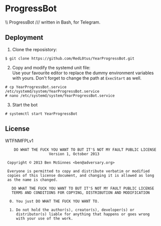 ProgressBot
===============

\\\ ProgressBot /// written in Bash, for Telegram.

Deployment
----------

1. Clone the reposistory:
```
$ git clone https://github.com/RedL0tus/YearProgressBot.git
```

2. Copy and modify the systemd unit file:  
Use your favourite editor to replace the dummy environment variables with yours. Don't forget to change the path at `ExecStart` as well.
```
# cp YearProgressBot.service /etc/systemd/system/YearProgressBot.service
# nano /etc/systemd/system/YearProgressBot.service
```

3. Start the bot
```
# systemctl start YearProgressBot
```

License
-------

WTFNMFPLv1

```
    DO WHAT THE FUCK YOU WANT TO BUT IT'S NOT MY FAULT PUBLIC LICENSE
                    Version 1, October 2013

 Copyright © 2013 Ben McGinnes <ben@adversary.org>

 Everyone is permitted to copy and distribute verbatim or modified
 copies of this license document, and changing it is allowed as long
 as the name is changed.

   DO WHAT THE FUCK YOU WANT TO BUT IT'S NOT MY FAULT PUBLIC LICENSE
   TERMS AND CONDITIONS FOR COPYING, DISTRIBUTION AND MODIFICATION

  0. You just DO WHAT THE FUCK YOU WANT TO.

  1. Do not hold the author(s), creator(s), developer(s) or
     distributor(s) liable for anything that happens or goes wrong
     with your use of the work.
```
